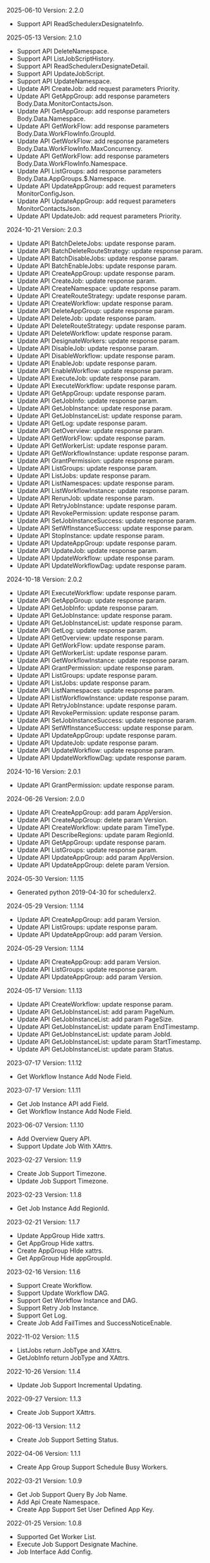2025-06-10 Version: 2.2.0
- Support API ReadSchedulerxDesignateInfo.


2025-05-13 Version: 2.1.0
- Support API DeleteNamespace.
- Support API ListJobScriptHistory.
- Support API ReadSchedulerxDesignateDetail.
- Support API UpdateJobScript.
- Support API UpdateNamespace.
- Update API CreateJob: add request parameters Priority.
- Update API GetAppGroup: add response parameters Body.Data.MonitorContactsJson.
- Update API GetAppGroup: add response parameters Body.Data.Namespace.
- Update API GetWorkFlow: add response parameters Body.Data.WorkFlowInfo.GroupId.
- Update API GetWorkFlow: add response parameters Body.Data.WorkFlowInfo.MaxConcurrency.
- Update API GetWorkFlow: add response parameters Body.Data.WorkFlowInfo.Namespace.
- Update API ListGroups: add response parameters Body.Data.AppGroups.$.Namespace.
- Update API UpdateAppGroup: add request parameters MonitorConfigJson.
- Update API UpdateAppGroup: add request parameters MonitorContactsJson.
- Update API UpdateJob: add request parameters Priority.


2024-10-21 Version: 2.0.3
- Update API BatchDeleteJobs: update response param.
- Update API BatchDeleteRouteStrategy: update response param.
- Update API BatchDisableJobs: update response param.
- Update API BatchEnableJobs: update response param.
- Update API CreateAppGroup: update response param.
- Update API CreateJob: update response param.
- Update API CreateNamespace: update response param.
- Update API CreateRouteStrategy: update response param.
- Update API CreateWorkflow: update response param.
- Update API DeleteAppGroup: update response param.
- Update API DeleteJob: update response param.
- Update API DeleteRouteStrategy: update response param.
- Update API DeleteWorkflow: update response param.
- Update API DesignateWorkers: update response param.
- Update API DisableJob: update response param.
- Update API DisableWorkflow: update response param.
- Update API EnableJob: update response param.
- Update API EnableWorkflow: update response param.
- Update API ExecuteJob: update response param.
- Update API ExecuteWorkflow: update response param.
- Update API GetAppGroup: update response param.
- Update API GetJobInfo: update response param.
- Update API GetJobInstance: update response param.
- Update API GetJobInstanceList: update response param.
- Update API GetLog: update response param.
- Update API GetOverview: update response param.
- Update API GetWorkFlow: update response param.
- Update API GetWorkerList: update response param.
- Update API GetWorkflowInstance: update response param.
- Update API GrantPermission: update response param.
- Update API ListGroups: update response param.
- Update API ListJobs: update response param.
- Update API ListNamespaces: update response param.
- Update API ListWorkflowInstance: update response param.
- Update API RerunJob: update response param.
- Update API RetryJobInstance: update response param.
- Update API RevokePermission: update response param.
- Update API SetJobInstanceSuccess: update response param.
- Update API SetWfInstanceSuccess: update response param.
- Update API StopInstance: update response param.
- Update API UpdateAppGroup: update response param.
- Update API UpdateJob: update response param.
- Update API UpdateWorkflow: update response param.
- Update API UpdateWorkflowDag: update response param.


2024-10-18 Version: 2.0.2
- Update API ExecuteWorkflow: update response param.
- Update API GetAppGroup: update response param.
- Update API GetJobInfo: update response param.
- Update API GetJobInstance: update response param.
- Update API GetJobInstanceList: update response param.
- Update API GetLog: update response param.
- Update API GetOverview: update response param.
- Update API GetWorkFlow: update response param.
- Update API GetWorkerList: update response param.
- Update API GetWorkflowInstance: update response param.
- Update API GrantPermission: update response param.
- Update API ListGroups: update response param.
- Update API ListJobs: update response param.
- Update API ListNamespaces: update response param.
- Update API ListWorkflowInstance: update response param.
- Update API RetryJobInstance: update response param.
- Update API RevokePermission: update response param.
- Update API SetJobInstanceSuccess: update response param.
- Update API SetWfInstanceSuccess: update response param.
- Update API UpdateAppGroup: update response param.
- Update API UpdateJob: update response param.
- Update API UpdateWorkflow: update response param.
- Update API UpdateWorkflowDag: update response param.


2024-10-16 Version: 2.0.1
- Update API GrantPermission: update response param.


2024-06-26 Version: 2.0.0
- Update API CreateAppGroup: add param AppVersion.
- Update API CreateAppGroup: delete param Version.
- Update API CreateWorkflow: update param TimeType.
- Update API DescribeRegions: update param RegionId.
- Update API GetAppGroup: update response param.
- Update API ListGroups: update response param.
- Update API UpdateAppGroup: add param AppVersion.
- Update API UpdateAppGroup: delete param Version.


2024-05-30 Version: 1.1.15
- Generated python 2019-04-30 for schedulerx2.

2024-05-29 Version: 1.1.14
- Update API CreateAppGroup: add param Version.
- Update API ListGroups: update response param.
- Update API UpdateAppGroup: add param Version.


2024-05-29 Version: 1.1.14
- Update API CreateAppGroup: add param Version.
- Update API ListGroups: update response param.
- Update API UpdateAppGroup: add param Version.


2024-05-17 Version: 1.1.13
- Update API CreateWorkflow: update response param.
- Update API GetJobInstanceList: add param PageNum.
- Update API GetJobInstanceList: add param PageSize.
- Update API GetJobInstanceList: update param EndTimestamp.
- Update API GetJobInstanceList: update param JobId.
- Update API GetJobInstanceList: update param StartTimestamp.
- Update API GetJobInstanceList: update param Status.


2023-07-17 Version: 1.1.12
- Get Workflow Instance Add Node Field.

2023-07-17 Version: 1.1.11
- Get Job Instance API add Field.
- Get Workflow Instance Add Node Field.

2023-06-07 Version: 1.1.10
- Add Overview Query API.
- Support Update Job With XAttrs.

2023-02-27 Version: 1.1.9
- Create Job Support Timezone.
- Update Job Support Timezone.

2023-02-23 Version: 1.1.8
- Get Job Instance Add RegionId.

2023-02-21 Version: 1.1.7
- Update AppGroup Hide xattrs.
- Get AppGroup Hide xattrs.
- Create AppGroup HIde xattrs.
- Get AppGroup Hide appGroupId.

2023-02-16 Version: 1.1.6
- Support Create Workflow.
- Support Update Workflow DAG.
- Support Get Workflow Instance and DAG.
- Support Retry Job Instance.
- Support Get Log.
- Create Job Add FailTimes and SuccessNoticeEnable.

2022-11-02 Version: 1.1.5
- ListJobs return JobType and XAttrs.
- GetJobInfo return JobType and XAttrs.

2022-10-26 Version: 1.1.4
- Update Job Support Incremental Updating.

2022-09-27 Version: 1.1.3
- Create Job Support XAttrs.

2022-06-13 Version: 1.1.2
- Create Job Support Setting Status.

2022-04-06 Version: 1.1.1
- Create App Group Support Schedule Busy Workers.

2022-03-21 Version: 1.0.9
- Get Job Support Query By Job Name.
- Add Api Create Namespace.
- Create App Support Set User Defined App Key.

2022-01-25 Version: 1.0.8
- Supported Get Worker List.
- Execute Job Support Designate Machine.
- Job Interface Add Config.

